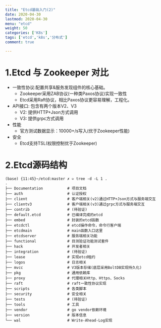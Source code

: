 ```yaml
---
title: "Etcd基础入门(2)"
date: 2020-04-30
lastmod: 2020-04-30
menu: "etcd"
weight: 50
categories: ['K8s']
tags: ['etcd','k8s','分布式']
comment: true

---
```

# 1.Etcd 与 Zookeeper 对比
+ 一致性协议:配置共享&服务发现组件的核心基础。
  + Zookeeper采用ZAB协议(一种类Paxos协议)实现一致性
  + Etcd采用Raft协议，相比Paxos协议更容易理解，工程化。
+ API接口: 包含有两个版本V2、V3
  + V2: 提供HTTP+Json方式调用
  + V3: 提供grpc方式调用
+ 性能
  + 官方测试数据显示：10000+/s写入(优于Zookeeper性能)
+ 安全
  + Etcd支持TSL(权限控制优于Zookeeper)

# 2.Etcd源码结构
```shell
(base) {11:45}~/etcd:master ✗ ➭ tree -d -L 1 .
.
├── Documentation           # 项目文档
├── auth                    # 认证授权
├── client                  # 客户端相关(v2)通过HTTP+Json方式与服务端交互
├── clientv3                # 客户端相关(v3)通过grpc方式与服务端交互
├── contrib                 # (待验证)
├── default.etcd            # 已编译完成的etcd
├── embed                   # 封装的etcd函数
├── etcdctl                 # etcd操作命令，命令行客户端
├── etcdmain                # main函数入口这里
├── etcdserver              # 服务端相关功能
├── functional              # 目测验证功能测试套件
├── hack                    # 开发者相关
├── integration             # (待验证)
├── lease                   # 实现etcd租约
├── logos                   # 日志相关
├── mvcc                    # V3版本存储(底层采用BoltDB实现持久化)
├── pkg                     # 通用依赖库
├── proxy                   # 代理相关Http、Https、Socks
├── raft                    # raft一致性协议实现
├── scripts                 # 各类脚本
├── security                # 安全相关
├── tests                   # (待验证)
├── tools                   # 工具
├── vendor                  # go vendor依赖环境
├── version                 # 版本信息
└── wal                     # Write-Ahead-Log实现
```